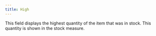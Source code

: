 ```yaml
---
title: High
---
```



This field displays the highest quantity of the item that was in stock.  This quantity is shown in the stock measure.
